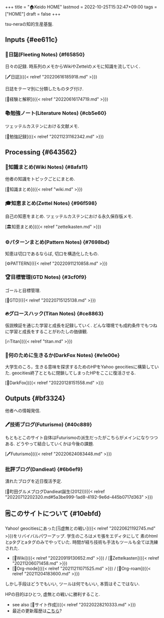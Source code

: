 +++
title = "🏠Keido HOME"
lastmod = 2022-10-25T15:32:47+09:00
tags = ["HOME"]
draft = false
+++

tsu-neraの知的生産基盤.


## Inputs {#ee611c}


### 📓日誌(Fleeting Notes) {#f65850}

日々の記録. 時系列のメモからWikiやZettelのメモに知識を流していく.

[🖊日誌]({{< relref "20220616185918.md" >}})

日誌をテーマ別に分類したものタグ付け.

[🦊経験と解釈]({{< relref "20220616174719.md" >}})


### 📚勉強ノート(Literature Notes) {#cb5e60}

ツェッテルカステンにおける文献メモ.

[📁勉強記録]({{< relref "20211231162342.md" >}})


## Processing {#643562}


### 📝知識まとめ(Wiki Notes) {#8afa11}

他者の知識をトピックごとにまとめ.

[📝知識まとめ]({{< relref "wiki.md" >}})


### 🎓知恵まとめ(Zettel Notes) {#96f598}

自己の知恵をまとめ. ツェッテルカステンにおける永久保存版メモ.

[🏛知恵まとめ]({{< relref "zettelkasten.md" >}})


### ⚙パターンまとめ(Pattern Notes) {#7698bd}

知恵は切口であるならば, 切口を構造化したもの.

[⚙PATTERN]({{< relref "20220911210858.md" >}})


### 🏆目標管理(GTD Notes) {#3cf0f9}

ゴールと目標管理.

[🔨GTD]({{< relref "20220715125138.md" >}})


### 🔥グロースハック(Titan Notes) {#ce8863}

仮説検証を通じた学習と成長を記録していく. どんな環境でも成約条件でもつねに学習と成長をすることがわたしの価値観.

[🔥Titan]({{< relref "titan.md" >}})


### 🦊何のために生きるか(DarkFox Notes) {#e1e00e}

大学生のころ，生きる意味を探求するためのHPをYahoo geocitiesに構築していた. geocities終了とともに閉鎖してしまったHPをここに復活させる.

[🦊DarkFox]({{< relref "20220128151558.md" >}})


## Outputs {#bf3324}

他者への情報発信.


### 🖊技術ブログ(Futurismo) {#40c889}

もともとこのサイト自体はFuturismoの派生だったがこちらがメインになりつつある. どうやって結合していくかは今後の課題.

[🖊Futurismo]({{< relref "20220624083448.md" >}})


### 批評ブログ(Dandieat) {#6b6ef9}

潰れたブログを近日復活予定.

[🔵町田グルメブログDandieat誕生(2012)]({{< relref "20220712202320.md#5a3be999-1ad8-4192-9e6d-445b0717d363" >}})


## 🗒このサイトについて {#10ebfd}

Yahoo! geocitiesにあった[🗒虚無との戦い]({{< relref "20220621192745.md" >}})をリバイバルパワーアップ. 学生のころはメモ張をエディタにして 素のhtmlとpタグとaタグのみでやっていた. 時間が経ち技術も手法もツールも全ては洗練された.

-   [📝Wiki]({{< relref "20220919130652.md" >}}) / [📝Zettelkasten]({{< relref "20211206071458.md" >}})
-   [📝Org-mode]({{< relref "20211211071525.md" >}}) / [📝Org-roam]({{< relref "20211204183600.md" >}})

しかし手段はどうでもいい, ツールは何でもいい, 本質はそこではない.

HPの目的はひとつ, 虚無との戦いに勝利すること.

-   see also [🔖サイト作成]({{< relref "20220228210333.md" >}})
-   最近の更新履歴は[こちら](https://github.com/tsu-nera/keido/commits/main)?
